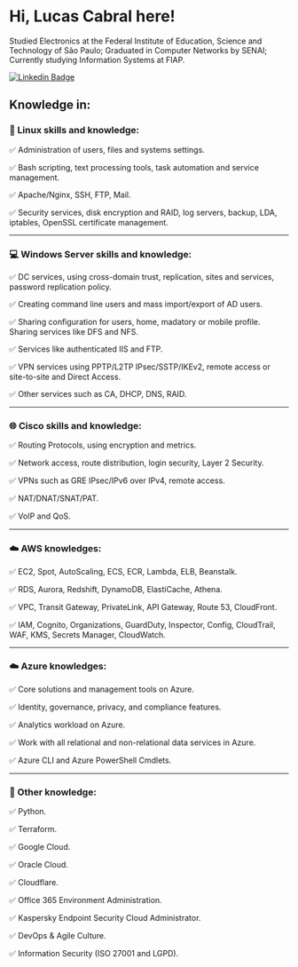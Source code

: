 # Hi, Lucas Cabral here!

Studied Electronics at the Federal Institute of Education, Science and Technology of São Paulo; Graduated in Computer Networks by SENAI; Currently studying Information Systems at FIAP.

[![Linkedin Badge](https://img.shields.io/badge/LinkedIn-0077B5?style=for-the-badge&logo=linkedin&logoColor=white&link=https://www.linkedin.com/in/lucas-cabral-42121b206/)](www.linkedin.com/in/lcmc23)

## Knowledge in:

### :penguin: Linux skills and knowledge:

:white_check_mark: Administration of users, files and systems settings.

:white_check_mark: Bash scripting, text processing tools, task automation and service management.

:white_check_mark: Apache/Nginx, SSH, FTP, Mail.

:white_check_mark: Security services, disk encryption and RAID, log servers, backup, LDA, iptables, OpenSSL certificate management.

-----------------------------------------

### :computer: Windows Server skills and knowledge:

:white_check_mark: DC services, using cross-domain trust, replication, sites and services, password replication policy.

:white_check_mark: Creating command line users and mass import/export of AD users.

:white_check_mark: Sharing configuration for users, home, madatory or mobile profile. Sharing services like DFS and NFS.

:white_check_mark: Services like authenticated IIS and FTP.

:white_check_mark: VPN services using PPTP/L2TP IPsec/SSTP/IKEv2, remote access or site-to-site and Direct Access.

:white_check_mark: Other services such as CA, DHCP, DNS, RAID.

-----------------------------------------

### :globe_with_meridians: Cisco skills and knowledge:

:white_check_mark: Routing Protocols, using encryption and metrics.

:white_check_mark: Network access, route distribution, login security, Layer 2 Security.

:white_check_mark: VPNs such as GRE IPsec/IPv6 over IPv4, remote access.

:white_check_mark: NAT/DNAT/SNAT/PAT.

:white_check_mark: VoIP and QoS.

-----------------------------------------

### :cloud: AWS knowledges:

:white_check_mark: EC2, Spot, AutoScaling, ECS, ECR, Lambda, ELB, Beanstalk.

:white_check_mark: RDS, Aurora, Redshift, DynamoDB, ElastiCache, Athena.

:white_check_mark: VPC, Transit Gateway, PrivateLink, API Gateway, Route 53, CloudFront.

:white_check_mark: IAM, Cognito, Organizations, GuardDuty, Inspector, Config, CloudTrail, WAF, KMS, Secrets Manager, CloudWatch.

-----------------------------------------

### :cloud: Azure knowledges:

:white_check_mark: Core solutions and management tools on Azure.

:white_check_mark: Identity, governance, privacy, and compliance features.

:white_check_mark: Analytics workload on Azure.

:white_check_mark: Work with all relational and non-relational data services in Azure.

:white_check_mark: Azure CLI and Azure PowerShell Cmdlets.

-----------------------------------------

### :pushpin: Other knowledge:

:white_check_mark: Python.

:white_check_mark: Terraform.

:white_check_mark: Google Cloud.

:white_check_mark: Oracle Cloud.

:white_check_mark: Cloudflare.

:white_check_mark: Office 365 Environment Administration.

:white_check_mark: Kaspersky Endpoint Security Cloud Administrator.

:white_check_mark: DevOps & Agile Culture.

:white_check_mark: Information Security (ISO 27001 and LGPD).
